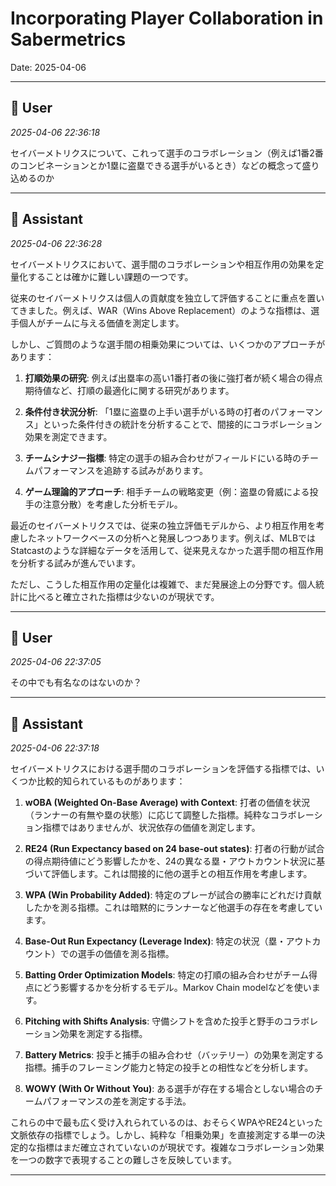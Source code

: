 # Incorporating Player Collaboration in Sabermetrics

Date: 2025-04-06

---

## 👤 User
*2025-04-06 22:36:18*

セイバーメトリクスについて、これって選手のコラボレーション（例えば1番2番のコンビネーションとか1塁に盗塁できる選手がいるとき）などの概念って盛り込めるのか

---

## 🤖 Assistant
*2025-04-06 22:36:28*

セイバーメトリクスにおいて、選手間のコラボレーションや相互作用の効果を定量化することは確かに難しい課題の一つです。

従来のセイバーメトリクスは個人の貢献度を独立して評価することに重点を置いてきました。例えば、WAR（Wins Above Replacement）のような指標は、選手個人がチームに与える価値を測定します。

しかし、ご質問のような選手間の相乗効果については、いくつかのアプローチがあります：

1. **打順効果の研究**: 例えば出塁率の高い1番打者の後に強打者が続く場合の得点期待値など、打順の最適化に関する研究があります。

2. **条件付き状況分析**: 「1塁に盗塁の上手い選手がいる時の打者のパフォーマンス」といった条件付きの統計を分析することで、間接的にコラボレーション効果を測定できます。

3. **チームシナジー指標**: 特定の選手の組み合わせがフィールドにいる時のチームパフォーマンスを追跡する試みがあります。

4. **ゲーム理論的アプローチ**: 相手チームの戦略変更（例：盗塁の脅威による投手の注意分散）を考慮した分析モデル。

最近のセイバーメトリクスでは、従来の独立評価モデルから、より相互作用を考慮したネットワークベースの分析へと発展しつつあります。例えば、MLBではStatcastのような詳細なデータを活用して、従来見えなかった選手間の相互作用を分析する試みが進んでいます。

ただし、こうした相互作用の定量化は複雑で、まだ発展途上の分野です。個人統計に比べると確立された指標は少ないのが現状です。

---

## 👤 User
*2025-04-06 22:37:05*

その中でも有名なのはないのか？

---

## 🤖 Assistant
*2025-04-06 22:37:18*

セイバーメトリクスにおける選手間のコラボレーションを評価する指標では、いくつか比較的知られているものがあります：

1. **wOBA (Weighted On-Base Average) with Context**: 打者の価値を状況（ランナーの有無や塁の状態）に応じて調整した指標。純粋なコラボレーション指標ではありませんが、状況依存の価値を測定します。

2. **RE24 (Run Expectancy based on 24 base-out states)**: 打者の行動が試合の得点期待値にどう影響したかを、24の異なる塁・アウトカウント状況に基づいて評価します。これは間接的に他の選手との相互作用を考慮します。

3. **WPA (Win Probability Added)**: 特定のプレーが試合の勝率にどれだけ貢献したかを測る指標。これは暗黙的にランナーなど他選手の存在を考慮しています。

4. **Base-Out Run Expectancy (Leverage Index)**: 特定の状況（塁・アウトカウント）での選手の価値を測る指標。

5. **Batting Order Optimization Models**: 特定の打順の組み合わせがチーム得点にどう影響するかを分析するモデル。Markov Chain modelなどを使います。

6. **Pitching with Shifts Analysis**: 守備シフトを含めた投手と野手のコラボレーション効果を測定する指標。

7. **Battery Metrics**: 投手と捕手の組み合わせ（バッテリー）の効果を測定する指標。捕手のフレーミング能力と特定の投手との相性などを分析します。

8. **WOWY (With Or Without You)**: ある選手が存在する場合としない場合のチームパフォーマンスの差を測定する手法。

これらの中で最も広く受け入れられているのは、おそらくWPAやRE24といった文脈依存の指標でしょう。しかし、純粋な「相乗効果」を直接測定する単一の決定的な指標はまだ確立されていないのが現状です。複雑なコラボレーション効果を一つの数字で表現することの難しさを反映しています。

---
